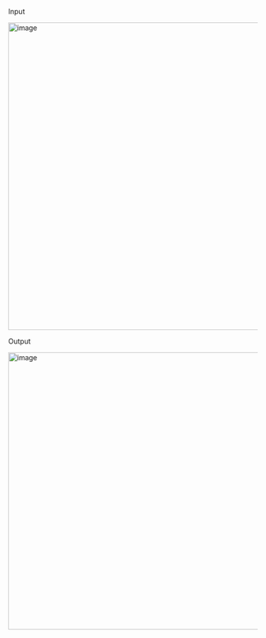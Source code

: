 Input

<img width="620" alt="image" src="https://github.com/user-attachments/assets/f60259f4-b71e-4db3-82c5-c4ef668bd90d" />


Output

<img width="559" alt="image" src="https://github.com/user-attachments/assets/8e6eb665-fd7c-4c30-9cd2-9cf93a34dc2b" />
